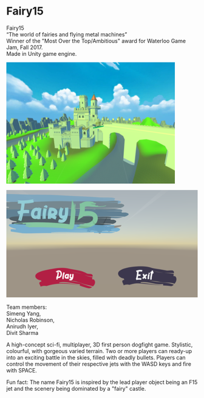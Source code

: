 # Fairy15

Fairy15  
“The world of fairies and flying metal machines”  
Winner of the "Most Over the Top/Ambitious" award for Waterloo Game Jam, Fall 2017.  
Made in Unity game engine.

![dogfighter](https://github.com/simeng-yang/Fairy15/blob/master/dogfighter.png)

![intro](https://github.com/simeng-yang/Fairy15/blob/master/intro.png)

Team members:  
Simeng Yang,   
Nicholas Robinson,   
Anirudh Iyer,   
Divit Sharma  

A high-concept sci-fi, multiplayer, 3D first person dogfight game. 
Stylistic, colourful, with gorgeous varied terrain. Two or more players can ready-up into an exciting battle in the skies, filled with deadly bullets. Players can control the movement of their respective jets with the WASD keys and fire with SPACE. 

Fun fact: The name Fairy15 is inspired by the lead player object being an F15 jet and the scenery being dominated by a "fairy" castle.
